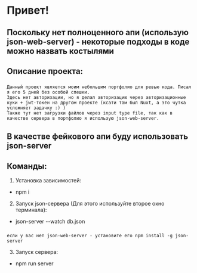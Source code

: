 # Привет! 
## Поскольку нет полноценного апи (использую json-web-server) - некоторые подходы в коде можно назвать костылями

## Описание проекта:

###
    Данный проект является моим небольшим портфолио для ревью кода. Писал я его 5 дней без особой спешки.
    Здесь нет авторизации, но я делал авторизацию через авторизационные куки + jwt-токен на другом проекте (ксати там был Nuxt, а это чутка усложняет задачку :) )
    Также тут нет загрузки файлов через input type file, так как в качестве сервера в портфолио я использую json-web-server.

## В качестве фейкового апи буду использовать json-server

## Команды:

1. Установка зависимостей:
  - npm i

2. Запуск json-сервера (Для этого используйте второе окно терминала):
  - json-server --watch db.json
###
    если у вас нет json-web-server - установите его npm install -g json-server

3. Запуск сервера:
  - npm run server 